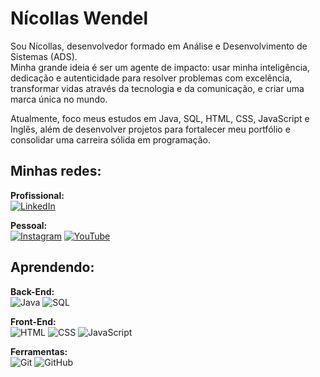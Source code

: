 # Nícollas Wendel

Sou Nícollas, desenvolvedor formado em Análise e Desenvolvimento de Sistemas (ADS).  
Minha grande ideia é ser um agente de impacto: usar minha inteligência, dedicação e autenticidade para resolver problemas com excelência, transformar vidas através da tecnologia e da comunicação, e criar uma marca única no mundo.  

Atualmente, foco meus estudos em Java, SQL, HTML, CSS, JavaScript e Inglês, além de desenvolver projetos para fortalecer meu portfólio e consolidar uma carreira sólida em programação.

## Minhas redes:
**Profissional:**  
[![LinkedIn](https://img.shields.io/badge/LinkedIn-101E44?style=for-the-badge&logo=linkedin&logoColor=white)](https://www.linkedin.com/in/nicollaswendel/)

**Pessoal:**  
[![Instagram](https://img.shields.io/badge/Instagram-101E44?style=for-the-badge&logo=instagram&logoColor=white)](https://www.instagram.com/nicollas.wendel/)
[![YouTube](https://img.shields.io/badge/YouTube-101E44?style=for-the-badge&logo=youtube&logoColor=white)](https://www.youtube.com/@nicollas.wendel)

## Aprendendo:
**Back-End:**  
![Java](https://img.shields.io/badge/Java-101E44.svg?style=for-the-badge&logo=openjdk&logoColor=white) ![SQL](https://img.shields.io/badge/SQL-101E44.svg?style=for-the-badge&logo=postgresql&logoColor=white)

**Front-End:**  
![HTML](https://img.shields.io/badge/HTML5-101E44?style=for-the-badge&logo=html5&logoColor=white) ![CSS](https://img.shields.io/badge/CSS3-101E44?style=for-the-badge&logo=css3&logoColor=white) ![JavaScript](https://img.shields.io/badge/JavaScript-101E44?style=for-the-badge&logo=javascript&logoColor=white)

**Ferramentas:**  
![Git](https://img.shields.io/badge/GIT-101E44?style=for-the-badge&logo=git&logoColor=white) ![GitHub](https://img.shields.io/badge/GitHub-101E44?style=for-the-badge&logo=github&logoColor=white)
